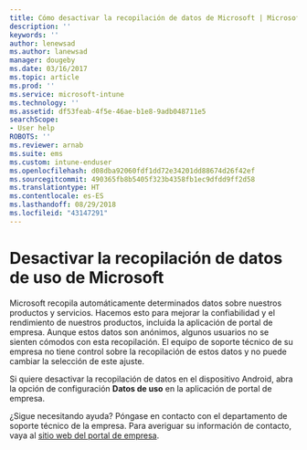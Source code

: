 ```yaml
---
title: Cómo desactivar la recopilación de datos de Microsoft | Microsoft Docs
description: ''
keywords: ''
author: lenewsad
ms.author: lanewsad
manager: dougeby
ms.date: 03/16/2017
ms.topic: article
ms.prod: ''
ms.service: microsoft-intune
ms.technology: ''
ms.assetid: df53feab-4f5e-46ae-b1e8-9adb048711e5
searchScope:
- User help
ROBOTS: ''
ms.reviewer: arnab
ms.suite: ems
ms.custom: intune-enduser
ms.openlocfilehash: d08dba92060fdf1dd72e34201dd88674d26f42ef
ms.sourcegitcommit: 490365fb8b5405f323b4358fb1ec9dfdd9ff2d58
ms.translationtype: HT
ms.contentlocale: es-ES
ms.lasthandoff: 08/29/2018
ms.locfileid: "43147291"
---
```

# <a name="turn-off-microsoft-usage-data-collection"></a>Desactivar la recopilación de datos de uso de Microsoft

Microsoft recopila automáticamente determinados datos sobre nuestros productos y servicios. Hacemos esto para mejorar la confiabilidad y el rendimiento de nuestros productos, incluida la aplicación de portal de empresa. Aunque estos datos son anónimos, algunos usuarios no se sienten cómodos con esta recopilación. El equipo de soporte técnico de su empresa no tiene control sobre la recopilación de estos datos y no puede cambiar la selección de este ajuste.

Si quiere desactivar la recopilación de datos en el dispositivo Android, abra la opción de configuración **Datos de uso** en la aplicación de portal de empresa.

¿Sigue necesitando ayuda? Póngase en contacto con el departamento de soporte técnico de la empresa. Para averiguar su información de contacto, vaya al [sitio web del portal de empresa](https://go.microsoft.com/fwlink/?linkid=2010980).
